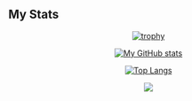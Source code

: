 ## My Stats
<div align="center">

[![trophy](https://github-profile-trophy.vercel.app/?username=FilippoVissani&theme=nord)](https://github.com/FilippoVissani/github-profile-trophy)

[![My GitHub stats](https://github-readme-stats.vercel.app/api?username=FilippoVissani&theme=nord&count_private=true)](https://github.com/FilippoVissani/github-readme-stats)

[![Top Langs](https://github-readme-stats.vercel.app/api/top-langs/?username=FilippoVissani&theme=nord&hide=shaderlab)](https://github.com/FilippoVissani/github-readme-stats)
  
<img
  src="https://cr-ss-service.azurewebsites.net/api/ScreenShot?widget=summary&username=FilippoVissani&badges=2&show-avatar=false&style=--header-bg-color:%23000;--border-radius:10px"
/>

</div>
